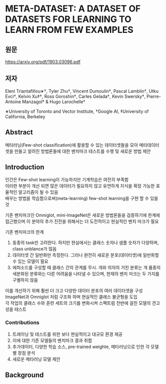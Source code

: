 # META-DATASET: A DATASET OF DATASETS FOR LEARNING TO LEARN FROM FEW EXAMPLES

## 원문
https://arxiv.org/pdf/1903.03096.pdf

## 저자
Eleni Triantafillou∗†, Tyler Zhu†, Vincent Dumoulin†, Pascal Lamblin†, Utku Evci†, Kelvin Xu‡†, Ross Goroshin†, Carles Gelada†, Kevin Swersky†, Pierre-Antoine Manzagol† & Hugo Larochelle†

∗University of Toronto and Vector Institute, †Google AI, ‡University of California, Berkeley

## Abstract
메타러닝(Few-shot classification)에 활용할 수 있는 데이터셋들을 모아 메타데이터셋을 만들고 알려진 방법론들에 대한 벤치마크 테스트를 수행 및 새로운 방법 제안


## Introduction

인간은 Few-shot learning이 가능하지만 기계학습은 여전히 부족함  
이러한 부분이 개선 되면 많은 데이터가 필요하지 않고 유연하게 지식을 확장 가능한 효율적인 알고리즘이 될 수 있음  
배우는 방법을 학습함으로써(meta-learning) few-shot learning을 구현 할 수 있을 것

기존 벤치마크인 Omniglot, mini-ImageNet은 새로운 방법론들을 검증하기에 한계에 접근했으며 이 분야의 추가 진전을 위해서는 더 도전적이고 현실적인 벤치 마크가 필요

기존 벤치마크의 한계
 1) 동종의 task만 고려한다. 하지만 현실에서는 클래스 숫자나 샘플 숫자가 다양하며, class unblance가 많음
 2) 데이터셋 간 일반화만 측정한다. 그러나 완전히 새로운 분포(데이터셋)에 일반화할 수 있는 모델이 필요
 3) 에피소드를 구성할 때 클래스 간의 관계를 무시. 개와 의자의 거친 분류는 개 품종의 세분화된 분류와는 다른 어려움을 나타낼 수 있으며, 현재의 벤치 마크는 두 가지를 구별하지 않음

이를 개선하기 위해 훨씬 더 크고 다양한 데이터 분포의 여러 데이터셋을 구성  
ImageNet과 Omniglot 처럼 구조화 하며 현실적인 클래스 불균형을 도입  
각 작업의 클래스 수와 훈련 세트의 크기를 변화시켜 스펙트럼 전반에 걸친 모델의 견고성을 테스트

### Contributions
1) 트레이닝 및 테스트를 위한 보다 현실적이고 대규모 환경 제공
2) 이에 대한 기존 모델들의 벤치마크 결과 취합
3) 추가데이터, 다양한 학습 소스, pre-trained weighte, 메타러닝으로 인한 각 모델 별 장점 분석
4) 새로운 메타러닝 모델 제안

## Background
